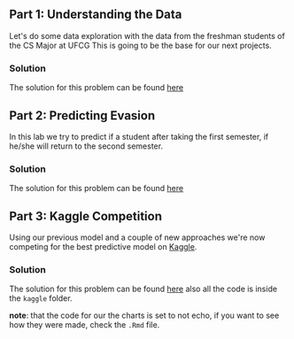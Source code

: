 ## Part 1: Understanding the Data
Let's do some data exploration with the data from the freshman students of the CS Major at UFCG
This is going to be the base for our next projects.
### Solution
The solution for this problem can be found [here](http://rpubs.com/caynan/ad2-hw3-1)

## Part 2: Predicting Evasion
In this lab we try to predict if a student after taking the first semester, if he/she will
return to the second semester.
### Solution
The solution for this problem can be found [here](http://rpubs.com/caynan/AD2-predicting-evasion)


## Part 3: Kaggle Competition
Using our previous model and a couple of new approaches we're now competing for the best
predictive model on [Kaggle](https://inclass.kaggle.com/c/previsao-de-evasao-em-computacao).
### Solution
The solution for this problem can be found [here](http://rpubs.com/caynan/ad2-lab3-kaggle)
also all the code is inside the `kaggle` folder.


__note__: that the code for our the charts is set to not echo, if you want to see how
they were made, check the `.Rmd` file.
